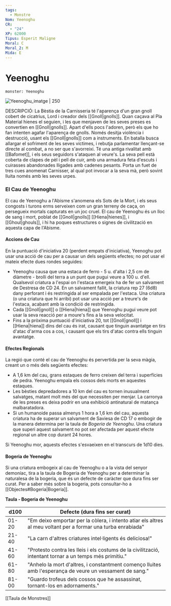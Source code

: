```yaml
---
tags:
  - Monstre
Nom: Yeenoghu
CR:
  - "24"
XP: 62000
Tipus: Esperit Maligne
Moral: C
Moral_2: M
Mida: E
---
```

# Yeenoghu

```statblock
monster: Yeenoghu
```

![Yeenoghu_imatge | 250](https://static.wikia.nocookie.net/forgottenrealms/images/c/c3/Yeenoghu-5e.png/revision/latest?cb&#x3D;20170928181952)

DESCRIPCIÓ: 
La Bèstia de la Carnisseria té l'aparença d'un gran gnoll cobert de cicatrius, Lord i creador dels [[Gnoll|gnolls]]. Quan caçava al Pla Material hienes el seguien, i les que menjaven de les seves preses es convertien en [[Gnoll|gnolls]]. Apart d'ells pocs l'adoren, però els que ho fan intenten agafar l'aparença de gnolls. Només desitja violència i destrucció, usant els [[Gnoll|gnolls]] com a instruments. En batalla busca allargar el sofriment de les seves víctimes, i rebutja parlamentar llençant-se directe al combat, a no ser que s'avorreixi. Té una antiga rivalitat amb [[Bafomet]], i els seus seguidors s'ataquen al veure's. La seva pell està coberta de clapes de pèl i pell de cuir, amb una armadura feta d'escuts i cuirasses abandonades lligades amb cadenes pesants. Porta un fuet de tres cues anomenat Carnisser, al qual pot invocar a la seva mà, però sovint lluita només amb les seves urpes.

### El Cau de Yeenoghu

El cau de Yeenoghu a l'Abisme s'anomena els Sots de la Mort, i els seus congosts i turons erms serveixen com un gran terreny de caça, on persegueix mortals capturats en un joc cruel. El cau de Yeenoghu és un lloc de sang i mort, poblat de  [[Gnoll|gnolls]]  [[Hiena|hienes]], i [[Ghoul|ghouls]], i hi ha poques estructures o signes de civilització en aquesta capa de l'Abisme.
#### Accions de Cau

En la puntuació d'iniciativa 20 (perdent empats d'iniciativa), Yeenoghu pot usar una acció de cau per a causar un dels següents efectes; no pot usar el mateix efecte dues rondes seguides:

- Yeenoghu causa que una estaca de ferro - 5 u. d'alta i 2,5 cm de diàmetre - brolli del terra a un punt que pugui veure a 100 u. d'ell. Qualsevol criatura a l'espai on l'estaca emergeix ha de fer un salvament de Destresa de CD 24. En un salvament fallit, la criatura rep 27 (6d8) dany perforant i és restringida al ser empalada per l'estaca. Una criatura (o una criatura que hi arribi) pot usar una acció per a treure's  de l'estaca, acabant amb la condició de restringida.
- Cada [[Gnoll|gnoll]] o [[Hiena|hiena]] que Yeenoghu pugui veure pot usar la seva reacció per a moure's fins a la seva velocitat.
- Fins a la pròxima puntuació d'iniciativa 20, tot [[Gnoll|gnoll]] i [[Hiena|hiena]] dins del cau és irat, causant que tinguin avantatge en tirs d'atac d'arma cos a cos, i causant que els tirs d'atac contra ells tinguin avantatge.
#### Efectes Regionals

La regió que conté el cau de Yeenoghu és pervertida per la seva màgia, creant un o més dels següents efectes:

- A 1,6 km del cau, grans estaques de ferro creixen del terra i superfícies de pedra. Yeenoghu empala els cossos dels morts en aquestes estaques.
- Les bèsties depredadores a 10 km del cau es tornen inusualment salvatges, matant molt més del que necessiten per menjar. La carronya de les preses es deixa podrir en una exhibició antinatural de matança malbaratadora.
- Si un humanoide passa almenys 1 hora a 1,6 km del cau, aquesta criatura ha de superar un salvament de Saviesa de CD 17 o embogir de la manera determina per la taula de *Bogeria de Yeenoghu*. Una criatura que superi aquest salvament no pot ser afectada per aquest efecte regional un altre cop durant 24 hores.

Si Yeenoghu mor, aquests efectes s'esvaeixen en el transcurs de 1d10 dies.

#### Bogeria de Yeenoghu

Si una criatura embogeix al cau de Yeenoghu o a la vista del senyor demoníac, tira a la taula de Bogeria de Yeenoghu per a determinar la naturalesa de la bogeria, que és un defecte de caràcter que dura fins ser curat. Per a saber més sobre la bogeria, pots consultar-ho a [[Objectes#Bogeria|Bogeria]].

**Taula - Bogeria de Yeenoghu**

| d100  | Defecte (dura fins ser curat)                                                                                 |
| ----- | ------------------------------------------------------------------------------------------------------------- |
| 01-20 | "Em deixo emportar per la còlera, i intento atiar els altres al meu voltant per a formar una turba enrabiada" |
| 21-40 | "La carn d'altres criatures intel·ligents és deliciosa!"                                                      |
| 41-60 | "Protesto contra les lleis i els costums de la civilització, intentant tornar a un temps més primitiu."       |
| 61-80 | "Anhelo la mort d'altres, i constantment començo lluites amb l'esperança de veure un vessament de sang."      |
| 81-00 | "Guardo trofeus dels cossos que he assassinat, tornant-los en adornaments."                                   |

[[Taula de Monstres]]